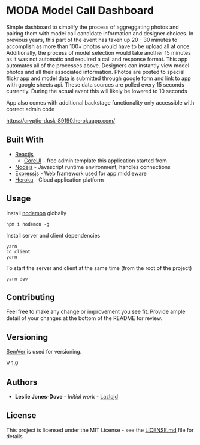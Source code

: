 # MODA Model Call Dashboard


Simple dashboard to simplify the process of aggreggating photos and pairing them with model call candidate information and designer choices. In previous years, this part of the event has taken up 20 - 30 minutes to accomplish as more than 100+ photos would have to be upload all at once. Additionally, the process of model selection would take another 15 minutes as it was not automatic and required a call and response format. This app automates all of the processes above. Designers can instantly view model photos and all their associated information. Photos are posted to special flickr app and model data is submitted through google form and link to app with google sheets api. These data sources are polled every 15 seconds currently. During the actual event this will likely be lowered to 10 seconds


App also comes with additional backstage functionality only accessible with correct admin code

https://cryptic-dusk-89190.herokuapp.com/


## Built With

* [Reactjs](https://reactjs.org/)
  * [CoreUI](https://coreui.io/react/) - free admin template this application started from
* [Nodejs](https://nodejs.org/en/) - Javascript runtime environment, handles connections
* [Expressjs](https://expressjs.com/) - Web framework used for app middleware
* [Heroku](https://www.heroku.com/platform) - Cloud application platform

## Usage

Install [nodemon](https://github.com/remy/nodemon) globally

```
npm i nodemon -g
```

Install server and client dependencies

```
yarn
cd client
yarn
```

To start the server and client at the same time (from the root of the project)

```
yarn dev
```

## Contributing

Feel free to make any change or improvement you see fit. Provide ample detail of your changes at the bottom of the README for review. 

## Versioning

[SemVer](http://semver.org/) is used for versioning. 

V 1.0

## Authors

* **Leslie Jones-Dove** - *Initial work* - [Lazlojd](https://github.com/lazlojd)


## License

This project is licensed under the MIT License - see the [LICENSE.md](LICENSE.md) file for details

